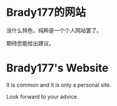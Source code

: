 # Brady177的网站
没什么特色，纯粹是一个个人网站罢了。

期待您能给出建议。
# Brady177's Website
It is common and it is only a personal site.

Look forward to your advice.
